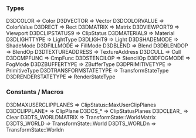 ### Types

D3DCOLOR => Color
D3DVECTOR => Vector
D3DCOLORVALUE => ColorValue
D3DRECT => Rect
D3DMATRIX => Matrix
D3DVIEWPORT9 => Viewport
D3DCLIPSTATUS9 => ClipStatus
D3DMATERIAL9 => Material
D3DLIGHTTYPE => LightType
D3DLIGHT9 => Light
D3DSHADEMODE => ShadeMode
D3DFILLMODE => FillMode
D3DBLEND => Blend
D3DBLENDOP => BlendOp
D3DTEXTUREADDRESS => TextureAddress
D3DCULL => Cull
D3DCMPFUNC => CmpFunc
D3DSTENCILOP => StencilOp
D3DFOGMODE => FogMode
D3DZBUFFERTYPE => ZBufferType
D3DPRIMITIVETYPE => PrimitiveType
D3DTRANSFORMSTATETYPE => TransformStateType
D3DRENDERSTATETYPE => RenderStateType

### Constants / Macros

D3DMAXUSERCLIPPLANES =>  ClipStatus::MaxUserClipPlanes
D3DCLIPPLANE* => ClipPlane
D3DCS_* => ClipStatusPlanes
D3DCLEAR_ => Clear
D3DTS_WORLDMATRIX => TransformState::WorldMatrix
D3DTS_WORLD => TransformState::World
D3DTS_WORLDn => TransformState::Worldn